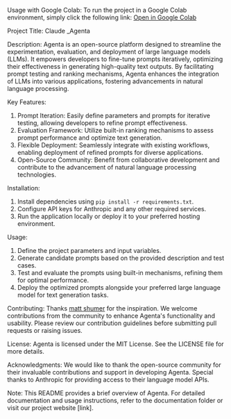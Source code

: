 Usage with Google Colab:
To run the project in a Google Colab environment, simply click the following link:
[Open in Google Colab](https://colab.research.google.com/drive/1XboNOX4RsXneqzzozhVPy0AqR6mxuLfV?usp=sharing)


Project Title: Claude _Agenta

Description:
Agenta is an open-source platform designed to streamline the experimentation, evaluation, and deployment of large language models (LLMs). It empowers developers to fine-tune prompts iteratively, optimizing their effectiveness in generating high-quality text outputs. By facilitating prompt testing and ranking mechanisms, Agenta enhances the integration of LLMs into various applications, fostering advancements in natural language processing.

Key Features:
1. Prompt Iteration: Easily define parameters and prompts for iterative testing, allowing developers to refine prompt effectiveness.
2. Evaluation Framework: Utilize built-in ranking mechanisms to assess prompt performance and optimize text generation.
3. Flexible Deployment: Seamlessly integrate with existing workflows, enabling deployment of refined prompts for diverse applications.
4. Open-Source Community: Benefit from collaborative development and contribute to the advancement of natural language processing technologies.

Installation:
1. Install dependencies using `pip install -r requirements.txt`.
2. Configure API keys for Anthropic and any other required services.
3. Run the application locally or deploy it to your preferred hosting environment.

Usage:
1. Define the project parameters and input variables.
2. Generate candidate prompts based on the provided description and test cases.
3. Test and evaluate the prompts using built-in mechanisms, refining them for optimal performance.
4. Deploy the optimized prompts alongside your preferred large language model for text generation tasks.
   

Contributing:
Thanks [matt shumer](https://github.com/mshumer) for the inspiration.
We welcome contributions from the community to enhance Agenta's functionality and usability. Please review our contribution guidelines before submitting pull requests or raising issues.

License:
Agenta is licensed under the MIT License. See the LICENSE file for more details.

Acknowledgments:
We would like to thank the open-source community for their invaluable contributions and support in developing Agenta. Special thanks to Anthropic for providing access to their language model APIs.


Note:
This README provides a brief overview of Agenta. For detailed documentation and usage instructions, refer to the documentation folder or visit our project website [link].
